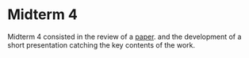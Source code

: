 # Midterm 4

Midterm 4 consisted in the review of a [paper](https://arxiv.org/abs/1502.05477). and the development of a short presentation catching the key contents of the work.
